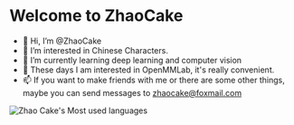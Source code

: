 # Welcome to ZhaoCake
- 👋 Hi, I’m @ZhaoCake
- 👀 I’m interested in Chinese Characters.
- 🌱 I’m currently learning deep learning and computer vision
- 💞️ These days I am interested in OpenMMLab, it's really convenient.
- 📫 If you want to make friends with me or there are some other things,
     maybe you can send messages to zhaocake@foxmail.com

![Zhao Cake's Most used languages](https://github-readme-stats.vercel.app/api/top-langs/?username=zhaocake&layout=compact&hide_border=true&langs_count=8&theme=gruvbox&hide=python)
<!---
![ZhaoCake's GitHub stats](https://github-readme-stats.vercel.app/api?username=zhaocake&show_icons=true&theme=gruvbox&count_private=true) 

ZhaoCake/ZhaoCake is a ✨ special ✨ repository because its `README.md` (this file) appears on your GitHub profile.
You can click the Preview link to take a look at your changes.
--->
